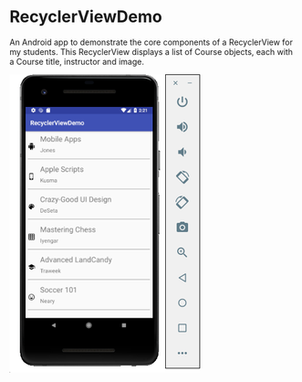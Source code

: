 # RecyclerViewDemo
An Android app to demonstrate the core components of a RecyclerView for my students. 
This RecyclerView displays a list of Course objects, each with a Course title, instructor and image.

![Screenshot of app](https://github.com/alj968/RecyclerViewDemo/blob/master/RecyclerViewDemoScreenShot.png "Screenshot")
